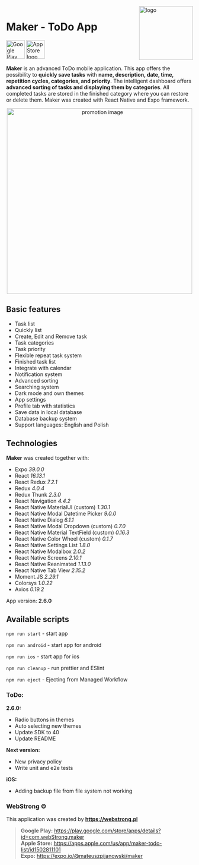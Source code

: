 <img align="right" width="145px" src="https://webstrong.pl/assets/Maker/app_images/logo.png" alt="logo">

# Maker - ToDo App

<a href="https://play.google.com/store/apps/details?id=com.webStrong.maker" target="_blank"><img src="https://webstrong.pl/assets/templates/google_play_en.png" alt="Google Play logo" height="50"/></a>
<a href="https://apps.apple.com/us/app/maker-todo-list/id1502811101" target="_blank"><img src="https://webstrong.pl/assets/templates/app_store_en.png" alt="App Store logo" height="50"/></a>

**Maker** is an advanced ToDo mobile application. This app offers the possibility to **quickly save tasks** with **name, description, date, time, repetition cycles, categories, and priority**. The intelligent dashboard offers **advanced sorting of tasks and displaying them by categories**. All completed tasks are stored in the finished category where you can restore or delete them. Maker was created with React Native and Expo framework.

<p align="center"><img src="https://webstrong.pl/assets/Maker/promo_images/maker_promo.png" width="500px"  alt="promotion image"/></p>

## Basic features

- Task list
- Quickly list
- Create, Edit and Remove task
- Task categories
- Task priority
- Flexible repeat task system
- Finished task list
- Integrate with calendar
- Notification system
- Advanced sorting
- Searching system
- Dark mode and own themes
- App settings
- Profile tab with statistics
- Save data in local database
- Database backup system
- Support languages: English and Polish

## Technologies

**Maker** was created together with:

- Expo <i>39.0.0</i>
- React <i>16.13.1</i>
- React Redux <i>7.2.1</i>
- Redux <i>4.0.4</i>
- Redux Thunk <i>2.3.0</i>
- React Navigation <i>4.4.2</i>
- React Native MaterialUI (custom) <i>1.30.1</i>
- React Native Modal Datetime Picker <i>9.0.0</i>
- React Native Dialog <i>6.1.1</i>
- React Native Modal Dropdown (custom) <i>0.7.0</i>
- React Native Material TextField (custom) <i>0.16.3</i>
- React Native Color Wheel (custom) <i>0.1.7</i>
- React Native Settings List <i>1.8.0</i>
- React Native Modalbox <i>2.0.2</i>
- React Native Screens <i>2.10.1</i>
- React Native Reanimated <i>1.13.0</i>
- React Native Tab View <i>2.15.2</i>
- Moment.JS <i>2.29.1</i>
- Colorsys <i>1.0.22</i>
- Axios <i>0.19.2</i>

<p>App version: <b>2.6.0</b></p>

## Available scripts

`npm run start` - start app

`npm run android` - start app for android

`npm run ios` - start app for ios

`npm run cleanup` - run prettier and ESlint

`npm run eject` - Ejecting from Managed Workflow

### ToDo:

**2.6.0:**

- Radio buttons in themes
- Auto selecting new themes
- Update SDK to 40
- Update README

**Next version:**

- New privacy policy
- Write unit and e2e tests

**iOS:**

- Adding backup file from file system not working

### WebStrong &copy;

This application was created by **https://webstrong.pl** <br />

> **Google Play:** https://play.google.com/store/apps/details?id=com.webStrong.maker <br /> **Apple Store:** https://apps.apple.com/us/app/maker-todo-list/id1502811101 <br /> **Expo:** https://expo.io/@mateuszpijanowski/maker

